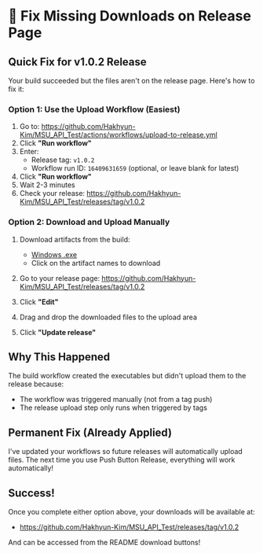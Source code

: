 # 🔧 Fix Missing Downloads on Release Page

## Quick Fix for v1.0.2 Release

Your build succeeded but the files aren't on the release page. Here's how to fix it:

### Option 1: Use the Upload Workflow (Easiest)

1. Go to: https://github.com/Hakhyun-Kim/MSU_API_Test/actions/workflows/upload-to-release.yml
2. Click **"Run workflow"**
3. Enter:
   - Release tag: `v1.0.2`
   - Workflow run ID: `16409631659` (optional, or leave blank for latest)
4. Click **"Run workflow"**
5. Wait 2-3 minutes
6. Check your release: https://github.com/Hakhyun-Kim/MSU_API_Test/releases/tag/v1.0.2

### Option 2: Download and Upload Manually

1. Download artifacts from the build:
   - [Windows .exe](https://github.com/Hakhyun-Kim/MSU_API_Test/actions/runs/16409631659)
   - Click on the artifact names to download
   
2. Go to your release page: https://github.com/Hakhyun-Kim/MSU_API_Test/releases/tag/v1.0.2
3. Click **"Edit"**
4. Drag and drop the downloaded files to the upload area
5. Click **"Update release"**

## Why This Happened

The build workflow created the executables but didn't upload them to the release because:
- The workflow was triggered manually (not from a tag push)
- The release upload step only runs when triggered by tags

## Permanent Fix (Already Applied)

I've updated your workflows so future releases will automatically upload files. The next time you use Push Button Release, everything will work automatically!

## Success! 

Once you complete either option above, your downloads will be available at:
- https://github.com/Hakhyun-Kim/MSU_API_Test/releases/tag/v1.0.2

And can be accessed from the README download buttons! 
